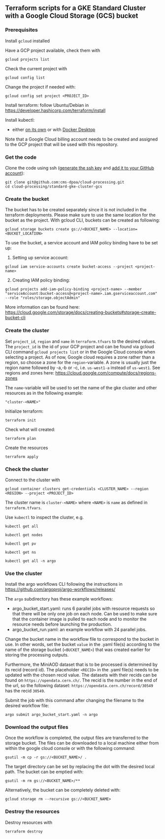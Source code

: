 ## Terraform scripts for a GKE Standard Cluster with a Google Cloud Storage (GCS) bucket

### Prerequisites


Install `gcloud` installed

Have a GCP project available, check them with

```
gcloud projects list
```

Check the current project with

```
gcloud config list
```

Change the project if needed with:

```
gcloud config set project <PROJECT_ID>
```

Install terraform: follow Ubuntu/Debian in https://developer.hashicorp.com/terraform/install

Install kubectl:
- either [on its own](https://kubernetes.io/docs/tasks/tools/install-kubectl-linux/#install-using-native-package-management) or with [Docker Desktop](https://www.docker.com/products/docker-desktop/)

Note that a Google Cloud billing account needs to be created and assigned to the GCP project that will be used with this repository.

### Get the code

Clone the code using ssh ([generate the ssh key](https://docs.github.com/en/authentication/connecting-to-github-with-ssh/generating-a-new-ssh-key-and-adding-it-to-the-ssh-agent?platform=linux) and [add it to your GitHub account](https://docs.github.com/en/authentication/connecting-to-github-with-ssh/adding-a-new-ssh-key-to-your-github-account?tool=webui)):

```
git clone git@github.com:cms-dpoa/cloud-processing.git
cd cloud-processing/standard-gke-cluster-gcs
```

### Create the bucket

The bucket has to be created separately since it is not included in the terraform deployments.
Please make sure to use the same location for the bucket as the project.
With gcloud CLI, buckets can be created as following:

```
gcloud storage buckets create gs://<BUCKET_NAME> --location=<BUCKET_LOCATION>
```

To use the bucket, a service account and IAM policy binding have to be set up:

1. Setting up service account:
```
gcloud iam service-accounts create bucket-access --project <project-name>
```
2. Creating IAM policy binding:
```
gcloud projects add-iam-policy-binding <project-name> --member "serviceAccount:bucket-access@<project-name>.iam.gserviceaccount.com" --role "roles/storage.objectAdmin"
```

More information can be found here: https://cloud.google.com/storage/docs/creating-buckets#storage-create-bucket-cli


### Create the cluster

Set `project_id`, `region` and `name` in `terraform.tfvars` to the desired values.
The `project_id` is the id of your GCP project and can be found via gcloud CLI command `gcloud projects list` or in the Google Cloud console when selecting a project.
As of now, Google cloud requires a zone rather than a region, so choose a zone for the `region`-variable.
A zone is usually just the region name followed by -a,-b or -c, i.e. `us-west1-a` instead of `us-west1`.
See regions and zones here: https://cloud.google.com/compute/docs/regions-zones

The `name`-variable will be used to set the name of the gke cluster and other resources as in the following example: 

```
"cluster-<NAME>"
```

Initialize terraform:

```
terraform init
```

Check what will created:

```
terraform plan
```

Create the resources

```
terraform apply
```

### Check the cluster

Connect to the cluster with

```
gcloud container clusters get-credentials <CLUSTER_NAME> --region <REGION> --project <PROJECT_ID>
```

The cluster name is `cluster-<NAME>` where `<NAME>` is `name` as defined in `terraform.tfvars`.

Use `kubectl` to inspect the cluster, e.g.

```
kubectl get all
```

```
kubectl get nodes
```

```
kubectl get pv
```

```
kubectl get ns
```

```
kubectl get all -n argo
```

### Use the cluster

Install the argo workflows CLI following the instructions in https://github.com/argoproj/argo-workflows/releases/

The `argo` subdirectory has these example workflows:

- argo_bucket_start.yaml: runs 6 parallel jobs with resource requests so that there will be only one job on each node. Can be used to make sure that the container image is pulled to each node and to monitor the resource needs before launching the production.
- argo_bucket_run.yaml: an example workflow with 24 parallel jobs.

Change the bucket name in the workflow file to correspond to the bucket in use.
In other words, set the bucket `value` in the .yaml file(s) according to the name of the storage bucket (`<BUCKET_NAME>`) that was created earlier for storing the processing outputs.

Furthermore, the MiniAOD dataset that is to be processed is determined by its recid (record id). The placeholder `<RECID>` in the .yaml file(s) needs to be updated with the chosen recid value.
The datasets with their recids can be found on `https://opendata.cern.ch/`.
The recid is the number in the end of the url, so the following dataset: `https://opendata.cern.ch/record/30549` has the recid `30549`.

Submit the job with this command after changing the filename to the desired workflow file:
```
argo submit argo_bucket_start.yaml -n argo 
```

### Download the output files
Once the workflow is completed, the output files are transferred to the storage bucket.
The files can be downloaded to a local machine either from within the google cloud console or with the following command:
```
gsutil -m cp -r gs://<BUCKET_NAME>/ .
```
The target directory can be set by replacing the dot with the desired local path.
The bucket can be emptied with:
```
gsutil -m rm gs://<BUCKET_NAME>/**
```
Alternatively, the bucket can be completely deleted with:
```
gcloud storage rm --recursive gs://<BUCKET_NAME>
```

### Destroy the resources

Destroy resources with

```
terraform destroy
```